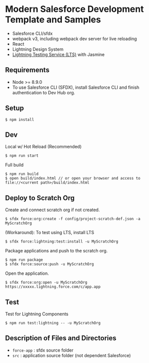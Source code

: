 # Modern Salesforce Development Template and Samples

- Salesforce CLI/sfdx
- webpack v3, including webpack dev server for live reloading
- React
- Lightning Design System
- [Lightning Testing Service (LTS)](https://github.com/forcedotcom/LightningTestingService) with Jasmine

## Requirements

- Node >= 8.9.0
- To use Salesforce CLI (SFDX), install Salesforce CLI and finish authentication to Dev Hub org.

## Setup

```
$ npm install
```

## Dev

Local w/ Hot Reload (Recommended)

```
$ npm run start
```

Full build

```
$ npm run build
$ open build/index.html // or open your browser and access to file://<current path>/build/index.html
```

## Deploy to Scratch Org

Create and connect scratch org if not created.

```
$ sfdx force:org:create -f config/project-scratch-def.json -a MyScratchOrg
```

(Workaround): To test using LTS, install LTS

```
$ sfdx force:lightning:test:install -u MyScratchOrg
```

Package applications and push to the scratch org.

```
$ npm run package
$ sfdx force:source:push -u MyScratchOrg
```

Open the application.

```
$ sfdx force:org:open -u MyScratchOrg
https://xxxxx.lightning.force.com/c/app.app
```

## Test

Test for Lightning Components

```
$ npm run test:lightning -- -u MyScratchOrg
```

## Description of Files and Directories

- ``force-app`` : sfdx source folder
- ``src`` : application source folder (not dependent Salesforce)

